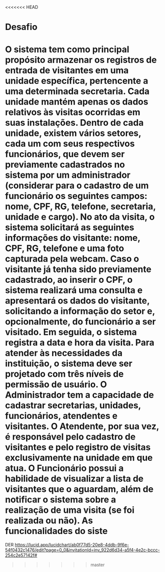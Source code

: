 <<<<<<< HEAD
# Desafio
O sistema tem como principal propósito armazenar os registros de entrada de
visitantes em uma unidade específica, pertencente a uma determinada secretaria. Cada
unidade mantém apenas os dados relativos às visitas ocorridas em suas instalações. Dentro
de cada unidade, existem vários setores, cada um com seus respectivos funcionários, que
devem ser previamente cadastrados no sistema por um administrador (considerar para o
cadastro de um funcionário os seguintes campos: nome, CPF, RG, telefone, secretaria,
unidade e cargo).
No ato da visita, o sistema solicitará as seguintes informações do visitante: nome,
CPF, RG, telefone e uma foto capturada pela webcam. Caso o visitante já tenha sido
previamente cadastrado, ao inserir o CPF, o sistema realizará uma consulta e apresentará
os dados do visitante, solicitando a informação do setor e, opcionalmente, do funcionário a
ser visitado. Em seguida, o sistema registra a data e hora da visita.
Para atender às necessidades da instituição, o sistema deve ser projetado com três
níveis de permissão de usuário. O Administrador tem a capacidade de cadastrar
secretarias, unidades, funcionários, atendentes e visitantes. O Atendente, por sua vez, é
responsável pelo cadastro de visitantes e pelo registro de visitas exclusivamente na unidade
em que atua. O Funcionário possui a habilidade de visualizar a lista de visitantes que o
aguardam, além de notificar o sistema sobre a realização de uma visita (se foi realizada ou
não). As funcionalidades do siste
=======
DER
https://lucid.app/lucidchart/ab0f77d5-20e8-4ddb-9f6e-54f0432c1476/edit?page=0_0&invitationId=inv_922d6d34-a5f4-4e2c-bccc-254c2e57142f#
>>>>>>> master
